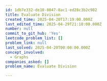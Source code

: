 ```yaml
---
id: 1db7e332-de10-8047-8ac1-ed28c3b2c982
title: Evaluate Division
created_time: 2025-04-20T17:19:00.000Z
last_edited_time: 2025-04-29T21:18:00.000Z
number: null
commit_to_git_hub: 'Yes'
leetcode_problem_list: []
problem_link: null
last_solved: 2025-04-20T00:00:00.000Z
concept_involved:
  - Graphs
companies_asked: []
problem_name: Evaluate Division

---
```

